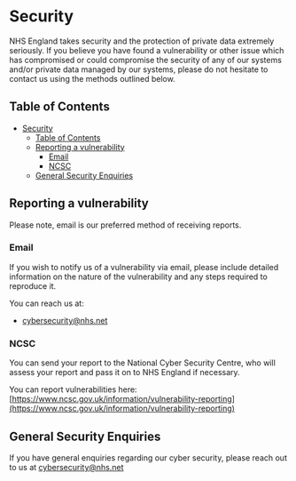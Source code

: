 # Security

NHS England takes security and the protection of private data extremely seriously. If you believe you have found a vulnerability or other issue which has compromised or could compromise the security of any of our systems and/or private data managed by our systems, please do not hesitate to contact us using the methods outlined below.

## Table of Contents

- [Security](#security)
  - [Table of Contents](#table-of-contents)
  - [Reporting a vulnerability](#reporting-a-vulnerability)
    - [Email](#email)
    - [NCSC](#ncsc)
  - [General Security Enquiries](#general-security-enquiries)

## Reporting a vulnerability

Please note, email is our preferred method of receiving reports.

### Email

If you wish to notify us of a vulnerability via email, please include detailed information on the nature of the vulnerability and any steps required to reproduce it.

You can reach us at:

- [cybersecurity@nhs.net](cybersecurity@nhs.net)

### NCSC

You can send your report to the National Cyber Security Centre, who will assess your report and pass it on to NHS England if necessary.

You can report vulnerabilities here: [https://www.ncsc.gov.uk/information/vulnerability-reporting](https://www.ncsc.gov.uk/information/vulnerability-reporting)

## General Security Enquiries

If you have general enquiries regarding our cyber security, please reach out to us at [cybersecurity@nhs.net](cybersecurity@nhs.net)
